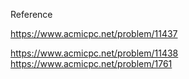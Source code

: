 Reference

https://www.acmicpc.net/problem/11437

https://www.acmicpc.net/problem/11438
https://www.acmicpc.net/problem/1761
